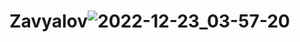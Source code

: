 # Zavyalov![2022-12-23_03-57-20](https://user-images.githubusercontent.com/92305927/209362032-53cc2b6f-fdc5-45f8-a266-943590984ec5.png)

